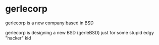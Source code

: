 # gerlecorp
gerlecorp is a new company based in BSD

gerlecorp is designing a new BSD (gerleBSD)
just for some stupid edgy "hacker" kid
